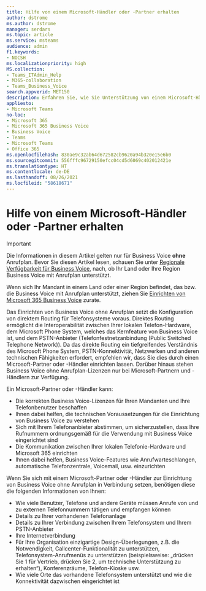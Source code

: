 ```yaml
---
title: Hilfe von einem Microsoft-Händler oder -Partner erhalten
author: dstrome
ms.author: dstrome
manager: serdars
ms.topic: article
ms.service: msteams
audience: admin
f1.keywords:
- NOCSH
ms.localizationpriority: high
MS.collection:
- Teams_ITAdmin_Help
- M365-collaboration
- Teams_Business_Voice
search.appverid: MET150
description: Erfahren Sie, wie Sie Unterstützung von einem Microsoft-Händler oder -Partner für das Einrichten von Microsoft 365 Business Voice ohne Anrufplan erhalten können.
appliesto:
- Microsoft Teams
no-loc:
- Microsoft 365
- Microsoft 365 Business Voice
- Business Voice
- Teams
- Microsoft Teams
- Office 365
ms.openlocfilehash: 830ae9c32ab64d672582cb9620a94b320e15e6b0
ms.sourcegitcommit: 556fffc96729150efcc04cd5d6069c402012421e
ms.translationtype: HT
ms.contentlocale: de-DE
ms.lasthandoff: 08/26/2021
ms.locfileid: "58618671"
---
```

# <a name="get-help-from-a-microsoft-reseller-or-partner"></a>Hilfe von einem Microsoft-Händler oder -Partner erhalten

> [!IMPORTANT]
> Die Informationen in diesem Artikel gelten nur für Business Voice **ohne** Anrufplan. Bevor Sie diesen Artikel lesen, schauen Sie unter [Regionale Verfügbarkeit für Business Voice](country-region-availability.md), nach, ob Ihr Land oder Ihre Region Business Voice mit Anrufplan unterstützt.
>
> Wenn sich Ihr Mandant in einem Land oder einer Region befindet, das bzw. die Business Voice mit Anrufplan unterstützt, ziehen Sie [Einrichten von Microsoft 365 Business Voice](set-up-overview.md) zurate.

Das Einrichten von Business Voice ohne Anrufplan setzt die Konfiguration von direktem Routing für Telefonsysteme voraus. Direktes Routing ermöglicht die Interoperabilität zwischen Ihrer lokalen Telefon-Hardware, dem Microsoft Phone System, welches das Kernfeature von Business Voice ist, und dem PSTN-Anbieter (Telefonfestnetzanbindung (Public Switched Telephone Network)). Da das direkte Routing ein tiefgreifendes Verständnis des Microsoft Phone System, PSTN-Konnektivität, Netzwerken und anderen technischen Fähigkeiten erfordert, empfehlen wir, dass Sie dies durch einen Microsoft-Partner oder -Händler einrichten lassen. Darüber hinaus stehen Business Voice ohne Anrufplan-Lizenzen nur bei Microsoft-Partnern und -Händlern zur Verfügung.

Ein Microsoft-Partner oder -Händler kann:

- Die korrekten Business Voice-Lizenzen für Ihren Mandanten und Ihre Telefonbenutzer beschaffen
- Ihnen dabei helfen, die technischen Voraussetzungen für die Einrichtung von Business Voice zu verstehen
- Sich mit Ihrem Telefonanbieter abstimmen, um sicherzustellen, dass Ihre Rufnummern ordnungsgemäß für die Verwendung mit Business Voice eingerichtet sind
- Die Kommunikation zwischen Ihrer lokalen Telefonie-Hardware und Microsoft 365 einrichten
- Ihnen dabei helfen, Business Voice-Features wie Anrufwarteschlangen, automatische Telefonzentrale, Voicemail, usw. einzurichten

Wenn Sie sich mit einem Microsoft-Partner oder -Händler zur Einrichtung von Business Voice ohne Anrufplan in Verbindung setzen, benötigen diese die folgenden Informationen von Ihnen:

- Wie viele Benutzer, Telefone und andere Geräte müssen Anrufe von und zu externen Telefonnummern tätigen und empfangen können
- Details zu Ihrer vorhandenen Telefonanlage
- Details zu Ihrer Verbindung zwischen Ihrem Telefonsystem und Ihrem PSTN-Anbieter
- Ihre Internetverbindung
- Für Ihre Organisation einzigartige Design-Überlegungen, z.B. die Notwendigkeit, Callcenter-Funktionalität zu unterstützen, Telefonsystem-Anrufmenüs zu unterstützen (beispielsweise: „drücken Sie 1 für Vertrieb, drücken Sie 2, um technische Unterstützung zu erhalten“), Konferenzräume, Telefon-Kioske usw.
- Wie viele Orte das vorhandene Telefonsystem unterstützt und wie die Konnektivität dazwischen eingerichtet ist
